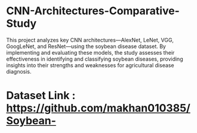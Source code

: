 # CNN-Architectures-Comparative-Study
This project analyzes key CNN architectures—AlexNet, LeNet, VGG, GoogLeNet, and ResNet—using the soybean disease dataset. By implementing and evaluating these models, the study assesses their effectiveness in identifying and classifying soybean diseases, providing insights into their strengths and weaknesses for agricultural disease diagnosis.

# Dataset Link : https://github.com/makhan010385/Soybean-

